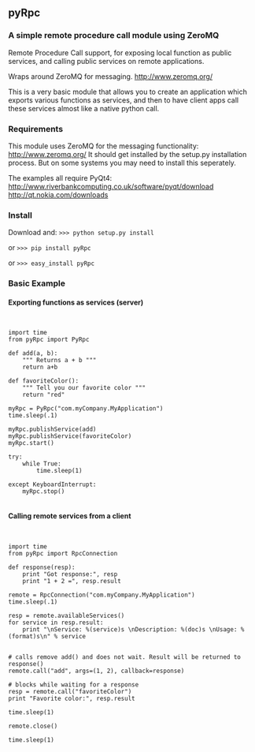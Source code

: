## pyRpc
### A simple remote procedure call module using ZeroMQ

Remote Procedure Call support, for exposing local function as public
services, and calling public services on remote applications.

Wraps around ZeroMQ for messaging.
http://www.zeromq.org/

This is a very basic module that allows you to create an application which exports various
functions as services, and then to have client apps call these services almost like
a native python call. 

### Requirements

This module uses ZeroMQ for the messaging functionality: http://www.zeromq.org/
It should get installed by the setup.py installation process. But on some
systems you may need to install this seperately.

The examples all require PyQt4:
http://www.riverbankcomputing.co.uk/software/pyqt/download
http://qt.nokia.com/downloads

### Install

Download and:
<code>>>> python setup.py install</code>

or 
<code>>>> pip install pyRpc</code>

or
<code>>>> easy_install pyRpc</code>


### Basic Example

#### Exporting functions as services (server)

<pre><code class="python">

import time
from pyRpc import PyRpc

def add(a, b):
	""" Returns a + b """
	return a+b

def favoriteColor():
	""" Tell you our favorite color """
	return "red"

myRpc = PyRpc("com.myCompany.MyApplication") 
time.sleep(.1)

myRpc.publishService(add)
myRpc.publishService(favoriteColor)
myRpc.start()

try:
    while True:
        time.sleep(1)

except KeyboardInterrupt:
    myRpc.stop()

</code></pre>

#### Calling remote services from a client

<pre><code class="python">

import time
from pyRpc import RpcConnection

def response(resp):
	print "Got response:", resp
	print "1 + 2 =", resp.result
	 
remote = RpcConnection("com.myCompany.MyApplication")
time.sleep(.1)

resp = remote.availableServices()
for service in resp.result:
	print "\nService: %(service)s \nDescription: %(doc)s \nUsage: %(format)s\n" % service


# calls remove add() and does not wait. Result will be returned to response()
remote.call("add", args=(1, 2), callback=response)

# blocks while waiting for a response
resp = remote.call("favoriteColor")
print "Favorite color:", resp.result

time.sleep(1)

remote.close()

time.sleep(1)

</code></pre>

